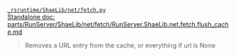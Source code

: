[`_rsruntime/ShaeLib/net/fetch.py`](/_rsruntime/ShaeLib/net/fetch.py "Source")  
[Standalone doc: parts/RunServer/ShaeLib/net/fetch/RunServer.ShaeLib.net.fetch.flush_cache.md](RunServer.ShaeLib.net.fetch.flush_cache)  
> Removes a URL entry from the cache, or everything if url is None